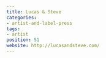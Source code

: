 ```yaml
---
title: Lucas & Steve
categories:
- artist-and-label-press
tags:
- artist
position: 51
website: http://lucasandsteve.com/
---
```


